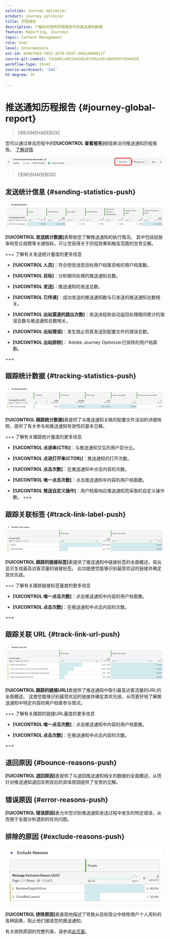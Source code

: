 ```yaml
---
solution: Journey Optimizer
product: journey optimizer
title: 历程报告
description: 了解如何使用历程报告中的推送通知数据
feature: Reporting, Journeys
topic: Content Management
role: User
level: Intermediate
exl-id: 6d4b7669-7852-42f0-9347-399a3994011f
source-git-commit: 7d1b89ca851442d2a67dda1e5c08d50d74d44028
workflow-type: tm+mt
source-wordcount: '542'
ht-degree: 3%

---
```


# 推送通知历程报告 {#journey-global-report}

>[!BEGINSHADEBOX]

您可以通过单击历程中的&#x200B;**[!UICONTROL 查看报告]**&#x200B;按钮来访问推送通知历程报告。 [了解详情](report-gs-cja.md)

![](assets/report-access-jo.png)

>[!ENDSHADEBOX]

## 发送统计信息 {#sending-statistics-push}

![](assets/cja-campaign-push-sending-stat.png)

**[!UICONTROL 发送统计数据]**&#x200B;表帮助您了解推送通知的执行情况。 其中包括投放率和受众规模等关键指标，可让您获得关于历程效果和触及范围的宝贵见解。

+++ 了解有关发送统计量度的更多信息

* **[!UICONTROL 人员]**：符合短信消息目标用户档案资格的用户档案数。

* **[!UICONTROL 目标]**：分析期间处理的推送通知总数。

* **[!UICONTROL 发送]**：推送通知的发送总数。

* **[!UICONTROL 已传递]**：成功发送的推送通知数与已发送的推送通知总数相关。

* **[!UICONTROL 出站渠道的跳出次数]**：发送进程和自动返回处理期间累计的错误总数与推送通知总数相关。

* **[!UICONTROL 出站错误]**：发生阻止将其发送到配置文件的错误总数。

* **[!UICONTROL 出站排除]**： Adobe Journey Optimizer已排除的用户档案数。

+++

## 跟踪统计数据 {#tracking-statistics-push}

![](assets/cja-campaign-push-track-stat.png)

**[!UICONTROL 跟踪统计数据]**&#x200B;表提供了与推送通知关联的配置文件活动的详细快照，提供了有关参与和推送通知有效性的基本见解。

+++ 了解有关跟踪统计量度的更多信息

* **[!UICONTROL 点进率(CTR)]**：与推送通知交互的用户百分比。

* **[!UICONTROL 点进打开率(CTOR)]**：推送通知的打开次数。

* **[!UICONTROL 点击次数]**：在推送通知中点击内容的次数。

* **[!UICONTROL 唯一点击次数]**：点击推送通知中内容的用户档案数。

* **[!UICONTROL 推送自定义操作]**：用户档案响应推送通知而采取的自定义操作数。
+++

## 跟踪关联标签 {#track-link-label-push}

![](assets/cja-campaign-push-link-labels.png)

**[!UICONTROL 跟踪的链接标签]**&#x200B;表提供了推送通知中链接标签的全面概述，突出显示生成最高访客流量的链接标签。 此功能使您能够识别最受欢迎的链接并确定其优先级。

+++ 了解有关跟踪链接标签量度的更多信息

* **[!UICONTROL 唯一点击次数]**：点击推送通知中内容的用户档案数。

* **[!UICONTROL 点击次数]**：在推送通知中点击内容的次数。

+++

## 跟踪关联 URL {#track-link-url-push}

![](assets/cja-campaign-push-link-urls.png)

**[!UICONTROL 跟踪的链接URL]**&#x200B;表提供了推送通知中吸引最高访客流量的URL的全面概述。 这使您能够识别最受欢迎的链接并确定其优先级，从而更好地了解推送通知中特定内容的用户档案参与情况。

+++ 了解有关跟踪的链接URL量度的更多信息

* **[!UICONTROL 唯一点击次数]**：点击推送通知中内容的用户档案数。

* **[!UICONTROL 点击次数]**：在推送通知中点击内容的次数。

+++

## 退回原因 {#bounce-reasons-push}

**[!UICONTROL 退回原因]**&#x200B;表提供了与退回推送通知相关的数据的全面概述，从而针对推送通知退回实例背后的具体原因提供了宝贵的见解。

## 错误原因 {#error-reasons-push}

**[!UICONTROL 错误原因]**&#x200B;表允许您识别推送通知发送过程中发生的特定错误，从而便于全面分析遇到的任何问题。

## 排除的原因 {#exclude-reasons-push}

![](assets/cja-campaign-push-excluded.png)

**[!UICONTROL 排除原因]**&#x200B;表直观地描述了导致从目标受众中排除用户个人资料的各种因素，阻止他们接收您的推送通知。

有关排除原因的完整列表，请参阅[此页面](exclusion-list.md)。
